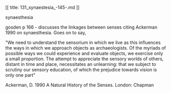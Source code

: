 [[
title: 131_synaestesia_-145-.md
]]

synaesthesia

  

gosden p 166 - discusses the linkages between senses citing Ackerman 1990 on
synaesthesia. Goes on to say,

  

"We need to understand the sensorium in which we live as this influences the
ways in which we approach objects as archaeologists. Of the myriads of
possible ways we could experience and evaluate objects, we exercise only a
small proportion. The attempt to appreciate the sensory worlds of others,
distant in time and place, necessitates an unlearning: that we subject to
scrutiny our sensory education, of which the prejudice towards vision is only
one part"

  

Ackerman, D. 1990 A Natural History of the Senses. London: Chapman
